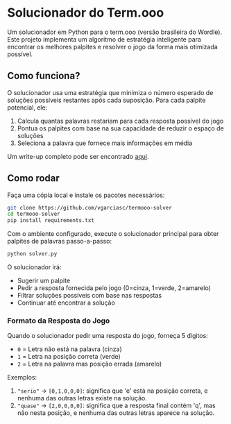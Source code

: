 # Solucionador do Term.ooo

Um solucionador em Python para o term.ooo (versão brasileira do Wordle). Este projeto implementa um algoritmo de estratégia inteligente para encontrar os melhores palpites e resolver o jogo da forma mais otimizada possível.

## Como funciona?

O solucionador usa uma estratégia que minimiza o número esperado de soluções possíveis restantes após cada suposição. Para cada palpite potencial, ele:

1. Calcula quantas palavras restariam para cada resposta possível do jogo
2. Pontua os palpites com base na sua capacidade de reduzir o espaço de soluções
3. Seleciona a palavra que fornece mais informações em média

Um write-up completo pode ser encontrado [aqui](https://vinizinho.net/projects/termooo).

## Como rodar

Faça uma cópia local e instale os pacotes necessários:

```bash
git clone https://github.com/vgarciasc/termooo-solver
cd termooo-solver
pip install requirements.txt
```

Com o ambiente configurado, execute o solucionador principal para obter palpites de palavras passo-a-passo:

```bash
python solver.py
```

O solucionador irá:
- Sugerir um palpite
- Pedir a resposta fornecida pelo jogo (0=cinza, 1=verde, 2=amarelo)
- Filtrar soluções possíveis com base nas respostas
- Continuar até encontrar a solução

### Formato da Resposta do Jogo

Quando o solucionador pedir uma resposta do jogo, forneça 5 dígitos:
- `0` = Letra não está na palavra (cinza)
- `1` = Letra na posição correta (verde)
- `2` = Letra na palavra mas posição errada (amarelo)

Exemplos: 
1. `"serio"` → `[0,1,0,0,0]`: significa que 'e' está na posição correta, e nenhuma das outras letras existe na solução. 
2. `"quase"` → `[2,0,0,0,0]`: significa que a resposta final contém 'q', mas não nesta posição, e nenhuma das outras letras aparece na solução. 
